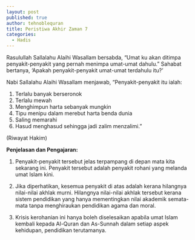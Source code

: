 ```yaml
---
layout: post
published: true
author: tehnoblequran
title: Peristiwa Akhir Zaman 7
categories:
  - Hadis
---
```

Rasulullah Sallalahu Alaihi Wasallam bersabda, “Umat ku akan ditimpa penyakit-penyakit yang pernah menimpa umat-umat dahulu.” Sahabat bertanya, ‘Apakah penyakit-penyakit umat-umat terdahulu itu?’ 
 
Nabi Sallalahu Alaihi Wasallam menjawab, “Penyakit-penyakit itu ialah: 

1. Terlalu banyak berseronok
2. Terlalu mewah
3. Menghimpun harta sebanyak mungkin
4. Tipu menipu dalam merebut harta benda dunia
5. Saling memarahi
6. Hasud menghasud sehingga jadi zalim menzalimi.” 

(Riwayat Hakim)

**Penjelasan dan Pengajaran:**

1. Penyakit-penyakit tersebut jelas terpampang di depan mata kita sekarang ini. Penyakit tersebut adalah penyakit rohani yang melanda umat Islam kini. 

2. Jika diperhatikan, kesemua penyakit di atas adalah kerana hilangnya nilai-nilai akhlak murni. Hilangnya nilai-nilai akhlak tersebut kerana sistem pendidikan yang hanya mementingkan nilai akademik semata-mata tanpa menghiraukan pendidikan agama dan moral.

3. Krisis kerohanian ini hanya boleh diselesaikan apabila umat Islam kembali kepada Al-Quran dan As-Sunnah dalam setiap aspek kehidupan, pendidikan terutamanya.
